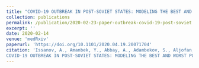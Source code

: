 ```yaml
---
title: "COVID-19 OUTBREAK IN POST-SOVIET STATES: MODELING THE BEST AND WORST POSSIBLE SCENARIOS"
collection: publications
permalink: /publication/2020-02-23-paper-outbreak-covid-19-post-soviet
excerpt: ''
date: 2020-02-14
venue: 'medRxiv'
paperurl: 'https://doi.org/10.1101/2020.04.19.20071704'
citation: 'Issanov, A., Amanbek, Y., Abbay, A., Adambekov, S., Aljofan, M., Kashkynbayev, A., & Gaipov, A. (2020). 
COVID-19 OUTBREAK IN POST-SOVIET STATES: MODELING THE BEST AND WORST POSSIBLE SCENARIOS. medRxiv.'
---
```



